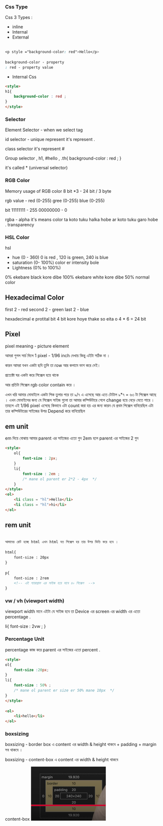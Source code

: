 
### Css Type 
Css 3 Types :
- inline 
- Internal 
- External 

```css

<p style ="background-color: red">Hello</p>

background-color - property 
: red - property value 
```

- Internal Css 

```html
<style>
h1{
    background-color : red ;
}
</style>
```

### Selector 


Element Selector - when we select tag 

id selector - unique represent it's represent . 

class selector it's represent # 

Group selector  , 
h1, #hello , .th{
    background-color : red ;
}

it's called * (universal selector)



### RGB Color 

Memory usage of RGB color 8 bit *3  - 24 bit / 3 byte 

rgb value - 
red  (0-255) 
gree (0-255)
blue (0-255)

bit 11111111 - 255 
    00000000 - 0 

rgba - alpha it's means color ta koto tuku halka hobe ar koto tuku garo hobe . transparency <br> 

### HSL Color 

hsl 
- hue  (0 - 360) 0 is red , 120 is green, 240 is blue 
- saturation  (0- 100%) color er intensity bole 
- Lightness (0% to 100%)

0% ekebare black kore dibe 
100% ekebare white kore dibe 
50% normal color 


## Hexadecimal Color 

first 2 - red 
second 2 - green 
last 2 - blue 

hexadecimal e protital bit 4 bit kore hoye thake so eita  o 4 * 6 = 24  bit 

## Pixel 

pixel meaning - picture element

আমরা গুগল সার্চ দিলে 1 pixel - 1/96 inch দেখায় কিন্তু এইটা সঠিক না । 
 
কারন আমরা যখন একটা ছবি তুলি তা row আর কলামে ভাগ করে দেই। 

প্রত্যেক্টা ঘর একটা করে পিক্সেল হয়ে থাকে 

আর প্রতিটা পিক্সেল rgb color contain করে । 

এখন ধরি আমার মোবাইলে একটা পিক তুলার পরে তা ৯/৭ এ এসেছে আর এতে টোটাল ৯*৭ = ৬৩ টা পিক্সেল আছে । এখন মোবাইলের জন্য যে পিক্সেল সাইজ গুলো তা আমার কম্পিউটারে গেলে change হয়ে বেড়ে যেতে পারে । 
তাহলে এই 1/96 pixel এসেছে কিভাবে এটা count করা হয় এর জন্য কারন যে প্রথম পিক্সেল বানিয়েছিল এটা তার কম্পিউটারের সাইজের উপর Depend করে বানিয়েছিল 


## em unit 


em দিয়ে বোঝায় আমার parent এর সাইজের এতো গুন 2em হলে parent এর সাইজের 2 গুন 

```html
<style>
    ol{
        font-size : 2px; 
    }    
    li{
        font-size : 2em ; 
        /* mane ol parent er 2*2 - 4px  */
    }
</style>
<ol>
    <li class = "hl">Hello</li>
    <li class = "hl">hi</li>
</ol>
```

## rem unit 


```html

আমাদের রোট হচ্ছে html এখন html যত পিক্সেল হয় তার উপর ভিত্তি করে হবে । 

html{
    font-size : 20px
}

p{
    font-size : 2rem 
    <!-- এই প্যারাগ্রাফ এর সাইজ হয়ে যাবে ৪০ পিক্সেল  -->
}


```


### vw / vh (viewport width)

viewport width মানে এইটা যে সাইজ হবে তা Device এর screen এর  width এর  এতো percentage . 

li{
    font-size : 2vw ;
}

### Percentage Unit 
percentage কাজ করে parent এর সাইজের এতো percent . 


```html
<style>
ol{
    font-size :20px;
}    
li{
    font-size : 50% ; 
    /* mane ol parent er size er 50% mane 10px  */
}
</style>

<ol>
    <li>hello</li>
</ol>
```



### boxsizing 

boxsizing - border box এ content এর width & height থাকবে + padding + margin সব থাকবে । 

boxsizing - content-box এ content এর width & height থাকবে

content-box
![alt text](image.png)

